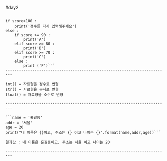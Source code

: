 #day2

```score = int(input('점수를 입력하세요 : '))

if score>100 :
    print('점수를 다시 입력해주세요')
else :
    if score >= 90 :
        print('A')
    elif score >= 80 :
        print('B')
    elif score >= 70 :
        print('C')
    else :
        print ('F')```
-------------------------------------------------------------------------

int() = 자료형을 정수로 변형
str() = 자료형을 문자로 변형
float() = 자료형을 소수로 변형

-------------------------------------------------------------------------

```name = '홍길동'
addr = '서울'
age = 20
print("내 이름은 {}이고, 주소는 {} 이고 나이는 {}".format(name,addr,age))```

결과값 : 내 이름은 홍길동이고, 주소는 서울 이고 나이는 20

-------------------------------------------------------------------------
